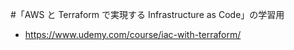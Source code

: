 #「AWS と Terraform で実現する Infrastructure as Code」の学習用

- https://www.udemy.com/course/iac-with-terraform/
